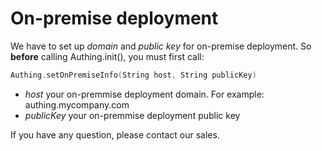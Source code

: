 # On-premise deployment

<LastUpdated/>

We have to set up *domain* and *public key* for on-premise deployment. So **before** calling Authing.init(), you must first call:

```swift
Authing.setOnPremiseInfo(String host, String publicKey)
```

- *host* your on-premmise deployment domain. For example: authing.mycompany.com
- *publicKey* your on-premmise deployment public key

If you have any question, please contact our sales.

